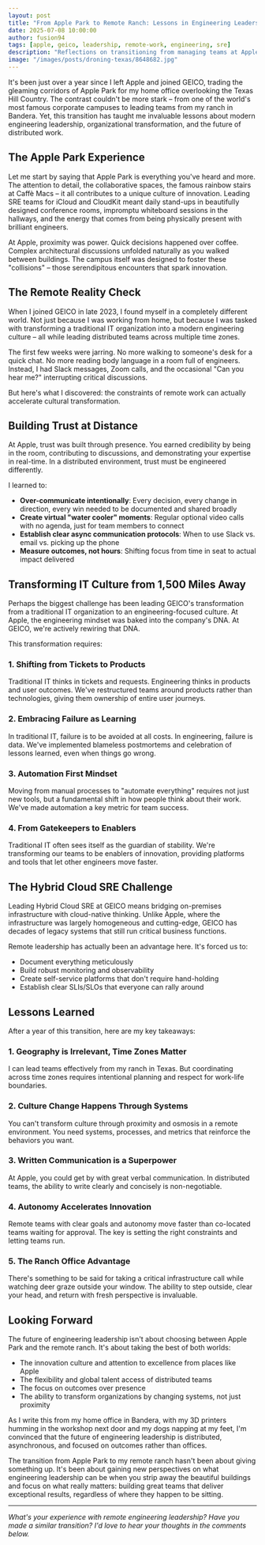 ```yaml
---
layout: post
title: "From Apple Park to Remote Ranch: Lessons in Engineering Leadership Transformation"
date: 2025-07-08 10:00:00
author: fusion94
tags: [apple, geico, leadership, remote-work, engineering, sre]
description: "Reflections on transitioning from managing teams at Apple's campus to leading distributed SRE teams at GEICO, and transforming traditional IT organizations into engineering-focused cultures."
image: "/images/posts/droning-texas/8648682.jpg"
---
```


It's been just over a year since I left Apple and joined GEICO, trading the gleaming corridors of Apple Park for my home office overlooking the Texas Hill Country. The contrast couldn't be more stark – from one of the world's most famous corporate campuses to leading teams from my ranch in Bandera. Yet, this transition has taught me invaluable lessons about modern engineering leadership, organizational transformation, and the future of distributed work.

## The Apple Park Experience

Let me start by saying that Apple Park is everything you've heard and more. The attention to detail, the collaborative spaces, the famous rainbow stairs at Caffè Macs – it all contributes to a unique culture of innovation. Leading SRE teams for iCloud and CloudKit meant daily stand-ups in beautifully designed conference rooms, impromptu whiteboard sessions in the hallways, and the energy that comes from being physically present with brilliant engineers.

At Apple, proximity was power. Quick decisions happened over coffee. Complex architectural discussions unfolded naturally as you walked between buildings. The campus itself was designed to foster these "collisions" – those serendipitous encounters that spark innovation.

## The Remote Reality Check

When I joined GEICO in late 2023, I found myself in a completely different world. Not just because I was working from home, but because I was tasked with transforming a traditional IT organization into a modern engineering culture – all while leading distributed teams across multiple time zones.

The first few weeks were jarring. No more walking to someone's desk for a quick chat. No more reading body language in a room full of engineers. Instead, I had Slack messages, Zoom calls, and the occasional "Can you hear me?" interrupting critical discussions.

But here's what I discovered: the constraints of remote work can actually accelerate cultural transformation.

## Building Trust at Distance

At Apple, trust was built through presence. You earned credibility by being in the room, contributing to discussions, and demonstrating your expertise in real-time. In a distributed environment, trust must be engineered differently.

I learned to:

- **Over-communicate intentionally**: Every decision, every change in direction, every win needed to be documented and shared broadly
- **Create virtual "water cooler" moments**: Regular optional video calls with no agenda, just for team members to connect
- **Establish clear async communication protocols**: When to use Slack vs. email vs. picking up the phone
- **Measure outcomes, not hours**: Shifting focus from time in seat to actual impact delivered

## Transforming IT Culture from 1,500 Miles Away

Perhaps the biggest challenge has been leading GEICO's transformation from a traditional IT organization to an engineering-focused culture. At Apple, the engineering mindset was baked into the company's DNA. At GEICO, we're actively rewiring that DNA.

This transformation requires:

### 1. **Shifting from Tickets to Products**

Traditional IT thinks in tickets and requests. Engineering thinks in products and user outcomes. We've restructured teams around products rather than technologies, giving them ownership of entire user journeys.

### 2. **Embracing Failure as Learning**

In traditional IT, failure is to be avoided at all costs. In engineering, failure is data. We've implemented blameless postmortems and celebration of lessons learned, even when things go wrong.

### 3. **Automation First Mindset**

Moving from manual processes to "automate everything" requires not just new tools, but a fundamental shift in how people think about their work. We've made automation a key metric for team success.

### 4. **From Gatekeepers to Enablers**

Traditional IT often sees itself as the guardian of stability. We're transforming our teams to be enablers of innovation, providing platforms and tools that let other engineers move faster.

## The Hybrid Cloud SRE Challenge

Leading Hybrid Cloud SRE at GEICO means bridging on-premises infrastructure with cloud-native thinking. Unlike Apple, where the infrastructure was largely homogeneous and cutting-edge, GEICO has decades of legacy systems that still run critical business functions.

Remote leadership has actually been an advantage here. It's forced us to:

- Document everything meticulously
- Build robust monitoring and observability
- Create self-service platforms that don't require hand-holding
- Establish clear SLIs/SLOs that everyone can rally around

## Lessons Learned

After a year of this transition, here are my key takeaways:

### 1. **Geography is Irrelevant, Time Zones Matter**

I can lead teams effectively from my ranch in Texas. But coordinating across time zones requires intentional planning and respect for work-life boundaries.

### 2. **Culture Change Happens Through Systems**

You can't transform culture through proximity and osmosis in a remote environment. You need systems, processes, and metrics that reinforce the behaviors you want.

### 3. **Written Communication is a Superpower**

At Apple, you could get by with great verbal communication. In distributed teams, the ability to write clearly and concisely is non-negotiable.

### 4. **Autonomy Accelerates Innovation**

Remote teams with clear goals and autonomy move faster than co-located teams waiting for approval. The key is setting the right constraints and letting teams run.

### 5. **The Ranch Office Advantage**

There's something to be said for taking a critical infrastructure call while watching deer graze outside your window. The ability to step outside, clear your head, and return with fresh perspective is invaluable.

## Looking Forward

The future of engineering leadership isn't about choosing between Apple Park and the remote ranch. It's about taking the best of both worlds:

- The innovation culture and attention to excellence from places like Apple
- The flexibility and global talent access of distributed teams
- The focus on outcomes over presence
- The ability to transform organizations by changing systems, not just proximity

As I write this from my home office in Bandera, with my 3D printers humming in the workshop next door and my dogs napping at my feet, I'm convinced that the future of engineering leadership is distributed, asynchronous, and focused on outcomes rather than offices.

The transition from Apple Park to my remote ranch hasn't been about giving something up. It's been about gaining new perspectives on what engineering leadership can be when you strip away the beautiful buildings and focus on what really matters: building great teams that deliver exceptional results, regardless of where they happen to be sitting.

---

_What's your experience with remote engineering leadership? Have you made a similar transition? I'd love to hear your thoughts in the comments below._
